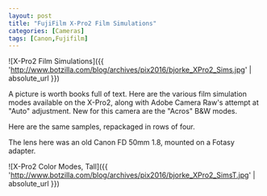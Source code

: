 ```yaml
---
layout: post
title: "FujiFilm X-Pro2 Film Simulations"
categories: [Cameras]
tags: [Canon,Fujifilm]
---
```



![X-Pro2 Film Simulations]({{ 'http://www.botzilla.com/blog/archives/pix2016/bjorke_XPro2_Sims.jpg' | absolute_url }})

A picture is worth books full of text. Here are the various film simulation modes available on the X-Pro2, along with Adobe Camera Raw's attempt at "Auto" adjustment. New for this camera are the "Acros" B&W modes.


<!--more-->
Here are the same samples, repackaged in rows of four.

The lens here was an old Canon FD 50mm 1.8, mounted on a Fotasy adapter.



![X-Pro2 Color Modes, Tall]({{ 'http://www.botzilla.com/blog/archives/pix2016/bjorke_XPro2_SimsT.jpg' | absolute_url }})


